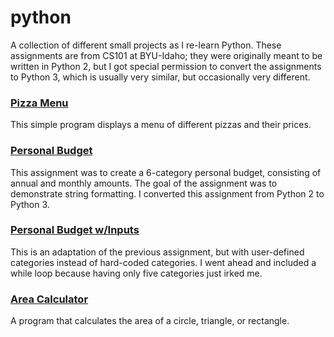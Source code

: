 # python
A collection of different small projects as I re-learn Python. These assignments are from CS101 at BYU-Idaho; they were originally meant to be written in Python 2, but I got special permission to convert the assignments to Python 3, which is usually very similar, but occasionally very different.

### [Pizza Menu](https://github.com/PorterRyan/python/main/pizza_menu/pizza_menu.py)
This simple program displays a menu of different pizzas and their prices.

### [Personal Budget](https://github.com/PorterRyan/python/main/personal_budget/personal_budget.py)
This assignment was to create a 6-category personal budget, consisting of annual and monthly amounts. The goal of the assignment was to demonstrate string formatting. I converted this assignment from Python 2 to Python 3.

### [Personal Budget w/Inputs](https://github.com/PorterRyan/python/main/personal_budget_inputs/personal_budget_inputs.py)
This is an adaptation of the previous assignment, but with user-defined categories instead of hard-coded categories. I went ahead and included a while loop because having only five categories just irked me.

### [Area Calculator](../area_calculator/area_calculator.py)
A program that calculates the area of a circle, triangle, or rectangle.
